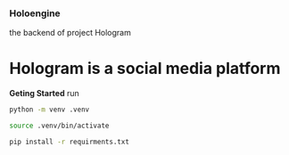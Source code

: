### Holoengine

the backend of project Hologram

# Hologram is a social media platform

**Geting Started**
run
```bash
python -m venv .venv

source .venv/bin/activate

pip install -r requirments.txt
```
